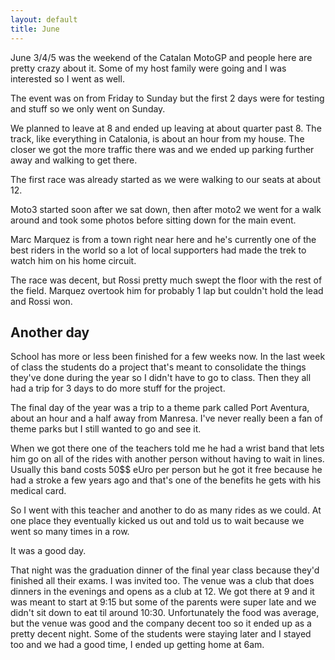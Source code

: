 ```yaml
---
layout: default
title: June
---
```


June 3/4/5 was the weekend of the Catalan MotoGP and people here are pretty crazy about it. Some of my host family were going and I was interested so I went as well. 

The event was on from Friday to Sunday but the first 2 days were for testing and stuff so we only went on Sunday.

We planned to leave at 8 and ended up leaving at about quarter past 8. The track, like everything in Catalonia, is about an hour from my house. The closer we got the more traffic there was and we ended up parking further away and walking to get there. 

The first race was already started as we were walking to our seats at about 12.

Moto3 started soon after we sat down, then after moto2 we went for a walk around and took some photos before sitting down for the main event.

Marc Marquez is from a town right near here and he's currently one of the best riders in the world so a lot of local supporters had made the trek to watch him on his home circuit. 

The race was decent, but Rossi pretty much swept the floor with the rest of the field. Marquez overtook him for probably 1 lap but couldn't hold the lead and Rossi won.

## Another day
School has more or less been finished for a few weeks now. In the last week of class the students do a project that's meant to consolidate the things they've done during the year so I didn't have to go to class. Then they all had a trip for 3 days to do more stuff for the project. 

The final day of the year was a trip to a theme park called Port Aventura, about an hour and a half away from Manresa. I've never really been a fan of theme parks but I still wanted to go and see it. 

When we got there one of the teachers told me he had a wrist band that lets him go on all of the rides with another person without having to wait in lines. Usually this band costs 50$$ eUro per person but he got it free because he had a stroke a few years ago and that's one of the benefits he gets with his medical card. 

So I went with this teacher and another to do as many rides as we could. At one place they eventually kicked us out and told us to wait because we went so many times in a row. 

It was a good day.

That night was the graduation dinner of the final year class because they'd finished all their exams. I was invited too. The venue was a club that does dinners in the evenings and opens as a club at 12. We got there at 9 and it was meant to start at 9:15 but some of the parents were super late and we didn't sit down to eat til around 10:30. Unfortunately the food was average, but the venue was good and the company decent too so it ended up as a pretty decent night. Some of the students were staying later and I stayed too and we had a good time, I ended up getting home at 6am. 
